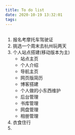 ```yaml
---
title: To do list
date: 2020-10-19 13:32:01
tags:
---
```


## 
1. 报名考摩托车驾驶证
2. 挑选一个周末去杭州玩两天
3. 个人站点搭建(移动版本为主)
    - 站点主页
    - 个人介绍
    - 导航主页
    - 网页版简历
    - 博客搭建
    - 个人做的小东西维护
    - 后台管理
    - 书库管理
    - 网盘管理
    - 相册管理
4. 衣食住行
5. 